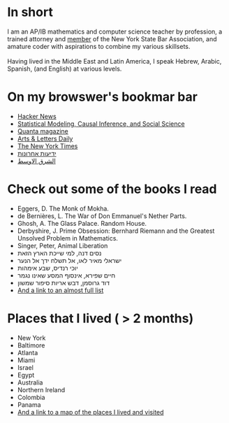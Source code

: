 
# In short

I am an AP/IB mathematics and computer science teacher by profession, a trained attorney and [member](https://iapps.courts.state.ny.us/attorneyservices/wicket/page/DetailsPage?3) of the New York State Bar Association, and amature coder with aspirations to combine my various skillsets. 
<br/><br/>
Having lived in the Middle East and Latin America, I speak Hebrew, Arabic, Spanish, (and English) at various levels. 

# On my browswer's bookmar bar
- [Hacker News](https://news.ycombinator.com/)
- [Statistical Modeling, Causal Inference, and Social Science](https://statmodeling.stat.columbia.edu/)
- [Quanta magazine](https://www.quantamagazine.org/)
- [Arts & Letters Daily](https://www.aldaily.com/)
- [The New York Times](https://www.nytimes.com/)
- [ידיעות אחרונות](https://www.ynet.co.il/home/0,7340,L-8,00.html)
- [الشرق الاوسط](https://aawsat.com/)

# Check out some of the books I read
- Eggers, D. The Monk of Mokha. 
- de Bernières, L. The War of Don Emmanuel's Nether Parts.
- Ghosh, A. The Glass Palace. Random House.
- Derbyshire, J. Prime Obsession: Bernhard Riemann and the Greatest Unsolved Problem in Mathematics.
- Singer, Peter, Animal Liberation
- נסים דנה, למי שייכת הארץ הזאת
- ישראלי מאיר לאו, אל תשלח ידך אל הנער
- יוכי רנדיס, שבע אימהות
- חיים שפירא, אינסוף המסע שאינו נגמר
- דוד גרוסמן, דבש אריות סיפור שמשון
- [And a link to an almost full list](https://www.goodreads.com/user/show/18987015-ilan-grapel)


# Places that I lived ( > 2 months)

- New York
- Baltimore
- Atlanta
- Miami
- Israel
- Egypt
- Australia
- Northern Ireland
- Colombia
- Panama
- [And a link to a map of the places I lived and visited ](https://www.google.com/maps/d/u/0/edit?mid=1fSC45JHuEUo_3wVEstEqgozxUZ8ZZ44&ll=-1.2652579310428749%2C0&z=2)

